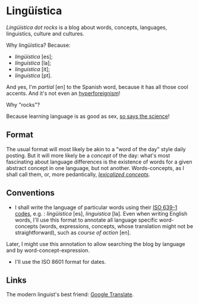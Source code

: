 Lingüística
===

*Lingüística dot rocks* is a blog about words, concepts, languages, linguistics, culture and cultures.

Why lingüística? Because:

* *lingüística* [es];
* *linguistica* [la];
* *linguistica* [it];
* *linguística* [pt].

And yes, I'm *partial* [en] to the Spanish word, because it has all those cool accents. And it's not even an [hyperforeignism](http://en.wikipedia.org/wiki/Hyperforeignism)!

Why "rocks"?

Because learning language is as good as sex, [so says the science](http://rt.com/news/199416-brain-sex-chocolate-language/)!

## Format

The usual format will most likely be akin to a "word of the day" style daily posting. But it will more likely be a *concept* of the day: what's most fascinating about language differences is the existence of words for a given abstract concept in one language, but not another. Words-concepts, as I shall call them, or, more pedantically, *[lexicalized concepts](http://www.thefreedictionary.com/lexicalized+concept)*.

## Conventions

- I shall write the language of particular words using their [ISO 639-1 codes](https://en.wikipedia.org/wiki/List_of_ISO_639-1_codes), e.g. : *lingüística* [es], *linguistica* [la]. Even when writing English words, I'll use this format to annotate all language specific word-concepts (words, expressions, concepts, whose translation might not be straightforward), such as *course of action* [en].

 Later, I might use this annotation to allow searching the blog by language and by word-concept-expression.

- I'll use the ISO 8601 format for dates.

## Links

The modern linguist's best friend: [Google Translate](http://translate.google.com/).
